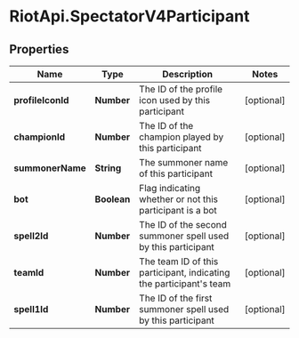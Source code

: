 # RiotApi.SpectatorV4Participant

## Properties
Name | Type | Description | Notes
------------ | ------------- | ------------- | -------------
**profileIconId** | **Number** | The ID of the profile icon used by this participant | [optional] 
**championId** | **Number** | The ID of the champion played by this participant | [optional] 
**summonerName** | **String** | The summoner name of this participant | [optional] 
**bot** | **Boolean** | Flag indicating whether or not this participant is a bot | [optional] 
**spell2Id** | **Number** | The ID of the second summoner spell used by this participant | [optional] 
**teamId** | **Number** | The team ID of this participant, indicating the participant&#39;s team | [optional] 
**spell1Id** | **Number** | The ID of the first summoner spell used by this participant | [optional] 


